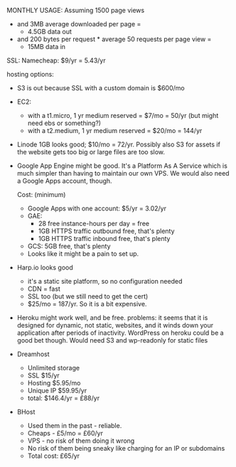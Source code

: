 MONTHLY USAGE:
Assuming 1500 page views
* and 3MB average downloaded per page =
  * 4.5GB data out
* and 200 bytes per request * average 50 requests per page view =
  * 15MB data in

SSL: Namecheap: $9/yr = 5.43/yr

hosting options:

* S3 is out because SSL with a custom domain is $600/mo

* EC2:
  * with a t1.micro, 1 yr medium reserved = $7/mo = 50/yr (but might need ebs
    or something?)
  * with a t2.medium, 1 yr medium reserved = $20/mo = 144/yr

* Linode 1GB looks good; $10/mo = 72/yr. Possibly also S3 for assets if the
  website gets too big or large files are too slow.

* Google App Engine might be good. It's a Platform As A Service which
  is much simpler than having to maintain our own VPS. We would also need a
  Google Apps account, though.

  Cost: (minimum)
  * Google Apps with one account: $5/yr = 3.02/yr
  * GAE:
    * 28 free instance-hours per day = free
    * 1GB HTTPS traffic outbound free, that's plenty
    * 1GB HTTPS traffic inbound free, that's plenty
  * GCS: 5GB free, that's plenty
  * Looks like it might be a pain to set up.

* Harp.io looks good
  * it's a static site platform, so no configuration needed
  * CDN = fast
  * SSL too (but we still need to get the cert)
  * $25/mo = 187/yr. So it is a bit expensive.

* Heroku might work well, and be free. problems: it seems that it is designed
  for dynamic, not static, websites, and it winds down your application after
  periods of inactivity. WordPress on heroku could be a good bet though. Would
  need S3 and wp-readonly for static files

* Dreamhost
  * Unlimited storage
  * SSL $15/yr
  * Hosting $5.95/mo
  * Unique IP $59.95/yr
  * total: $146.4/yr = £88/yr

* BHost
  * Used them in the past - reliable.
  * Cheaps - £5/mo = £60/yr
  * VPS - no risk of them doing it wrong
  * No risk of them being sneaky like charging for an IP or subdomains
  * Total cost: £65/yr
